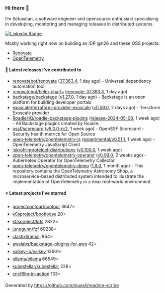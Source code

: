 ### Hi there 👋

I’m Sebastian, a software engineer and opensource enthusiast specialising in developing, monitoring and managing releases in distributed systems.    

[![Linkedin Badge](https://img.shields.io/badge/-LinkedIn-blue?style=flat&logo=Linkedin&logoColor=white&link=https://www.linkedin.com/in/sebastian-poxhofer/)](https://www.linkedin.com/in/sebastian-poxhofer/)

Mostly working right now on building an IDP @n26 and these OSS projects:
- [Renovate](https://github.com/renovatebot/renovate)
- [OpenTelemetry](https://github.com/open-telemetry)



#### 🚀 Latest releases I've contributed to

- [renovatebot/renovate](https://github.com/renovatebot/renovate) ([37.363.4](https://github.com/renovatebot/renovate/releases/tag/37.363.4), 1 day ago) - Universal dependency automation tool.
- [renovatebot/helm-charts](https://github.com/renovatebot/helm-charts) ([renovate-37.363.3](https://github.com/renovatebot/helm-charts/releases/tag/renovate-37.363.3), 1 day ago)
- [backstage/backstage](https://github.com/backstage/backstage) ([v1.27.0](https://github.com/backstage/backstage/releases/tag/v1.27.0), 1 day ago) - Backstage is an open platform for building developer portals
- [exoscale/terraform-provider-exoscale](https://github.com/exoscale/terraform-provider-exoscale) ([v0.59.0](https://github.com/exoscale/terraform-provider-exoscale/releases/tag/v0.59.0), 2 days ago) - Terraform Exoscale provider
- [RoadieHQ/roadie-backstage-plugins](https://github.com/RoadieHQ/roadie-backstage-plugins) ([release-2024-05-08](https://github.com/RoadieHQ/roadie-backstage-plugins/releases/tag/release-2024-05-08), 1 week ago) - All Backstage plugins created by Roadie.
- [ossf/scorecard](https://github.com/ossf/scorecard) ([v5.0.0-rc2](https://github.com/ossf/scorecard/releases/tag/v5.0.0-rc2), 1 week ago) - OpenSSF Scorecard - Security health metrics for Open Source
- [open-telemetry/opentelemetry-js](https://github.com/open-telemetry/opentelemetry-js) ([experimental/v0.51.1](https://github.com/open-telemetry/opentelemetry-js/releases/tag/experimental/v0.51.1), 1 week ago) - OpenTelemetry JavaScript Client
- [jpkrohling/otelcol-distributions](https://github.com/jpkrohling/otelcol-distributions) ([v0.100.0](https://github.com/jpkrohling/otelcol-distributions/releases/tag/v0.100.0), 1 week ago)
- [open-telemetry/opentelemetry-operator](https://github.com/open-telemetry/opentelemetry-operator) ([v0.99.0](https://github.com/open-telemetry/opentelemetry-operator/releases/tag/v0.99.0), 2 weeks ago) - Kubernetes Operator for OpenTelemetry Collector
- [open-telemetry/opentelemetry-demo](https://github.com/open-telemetry/opentelemetry-demo) ([1.9.0](https://github.com/open-telemetry/opentelemetry-demo/releases/tag/1.9.0), 1 month ago) - This repository contains the OpenTelemetry Astronomy Shop, a microservice-based distributed system intended to illustrate the implementation of OpenTelemetry in a near real-world environment.

#### ⭐ Latest projects I've starred

- [projectcontour/contour](https://github.com/projectcontour/contour) 3647⭐
- [k0sproject/bootloose](https://github.com/k0sproject/bootloose) 20⭐
- [k0sproject/k0s](https://github.com/k0sproject/k0s) 2822⭐
- [junegunn/fzf](https://github.com/junegunn/fzf) 60238⭐
- [clastix/kamaji](https://github.com/clastix/kamaji) 864⭐
- [awslabs/backstage-plugins-for-aws](https://github.com/awslabs/backstage-plugins-for-aws) 42⭐
- [valkey-io/valkey](https://github.com/valkey-io/valkey) 13661⭐
- [ollama/ollama](https://github.com/ollama/ollama) 66549⭐
- [kubestellar/kubestellar](https://github.com/kubestellar/kubestellar) 228⭐
- [cncf/llm-in-action](https://github.com/cncf/llm-in-action) 133⭐



Generated by https://github.com/muesli/readme-scribe
